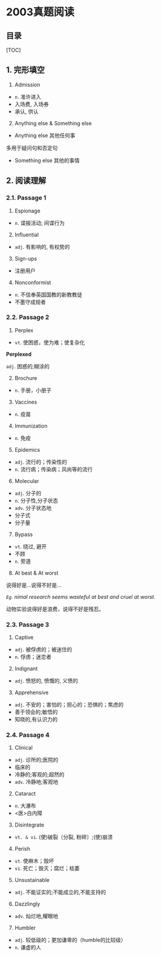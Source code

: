 2003真题阅读
===

目录
---

[TOC]

## 1. 完形填空

1. Admission

- `n`. 准许进入
- 入场费, 入场券
- 承认, 供认

2. Anything else & Something else

- Anything else 其他任何事

多用于疑问句和否定句

- Something else 其他的事情

## 2. 阅读理解

### 2.1. Passage 1

1. Espionage

- `n`. 谍报活动; 间谍行为

2. Influential

- `adj`. 有影响的, 有权势的

3. Sign-ups

- 注册用户

4. Nonconformist

- `n`. 不信奉英国国教的新教教徒
- 不墨守成规者

### 2.2. Passage 2

1. Perplex

- `vt`. 使困惑，使为难；使复杂化

**Perplexed**

`adj`. 困惑的;糊涂的

2. Brochure

- `n`. 手册，小册子

3. Vaccines

- `n`. 疫苗

4. Immunization

- `n`. 免疫

5. Epidemics

- `adj`. 流行的；传染性的
- `n`. 流行病；传染病；风尚等的流行

6. Molecular

- `adj`. 分子的
- `n`. 分子性,分子状态
- `adv`. 分子状态地
- 分子式
- 分子量

7. Bypass

- `vt`. 绕过, 避开
- 不顾
- `n`. 旁道

8. At best & At worst

说得好是...说得不好是...

_`Eg`. nimal research seems wasteful at best and cruel at worst._

动物实验说得好是浪费，说得不好是残忍。

### 2.3. Passage 3

1. Captive

- `adj`. 被俘虏的；被迷住的
- `n`. 俘虏；迷恋者

2. Indignant

- `adj`. 愤怒的, 愤慨的, 义愤的

3. Apprehensive

- `adj`. 不安的；害怕的；担心的；恐惧的；焦虑的
- 善于领会的;敏悟的
- 知晓的,有认识力的

### 2.4. Passage 4

1. Clinical

- `adj`. 诊所的;医院的
- 临床的
- 冷静的;客观的;超然的
- `adv`. 冷静地;客观地

2. Cataract

- `n`. 大瀑布
- <医>白内障

3. Disintegrate

- `vt. & vi`. (使)破裂〔分裂, 粉碎〕;(使)崩溃

4. Perish

- `vt`. 使麻木；毁坏
- `vi`. 死亡；毁灭；腐烂；枯萎

5. Unsustainable

- `adj`. 不能证实的;不能成立的,不能支持的

6. Dazzlingly

- `adv`. 灿烂地,耀眼地

7. Humbler

- `adj`. 较低级的；更加谦卑的（humble的比较级）
- `n`. 谦虚的人
